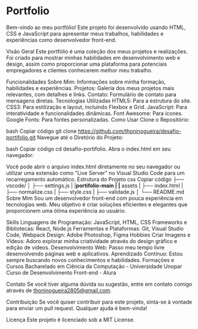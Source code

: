 # Portfolio
Bem-vindo ao meu portfólio! Este projeto foi desenvolvido usando HTML, CSS e JavaScript para apresentar meus trabalhos, habilidades e experiências como desenvolvedor front-end.

Visão Geral
Este portfólio é uma coleção dos meus projetos e realizações. Foi criado para mostrar minhas habilidades em desenvolvimento web e design, assim como proporcionar uma plataforma para potenciais empregadores e clientes conhecerem melhor meu trabalho.

Funcionalidades
Sobre Mim: Informações sobre minha formação, habilidades e experiências.
Projetos: Galeria dos meus projetos mais relevantes, com detalhes e links.
Contato: Formulário de contato para mensagens diretas.
Tecnologias Utilizadas
HTML5: Para a estrutura do site.
CSS3: Para estilização e layout, incluindo Flexbox e Grid.
JavaScript: Para interatividade e funcionalidades dinâmicas.
Font Awesome: Para ícones.
Google Fonts: Para fontes personalizadas.
Como Usar
Clone o Repositório:

bash
Copiar código
git clone https://github.com/thoninogueira/desafio-portifolio.git
Navegue até o Diretório do Projeto:

bash
Copiar código
cd desafio-portifolio.
Abra o index.html em seu navegador:

Você pode abrir o arquivo index.html diretamente no seu navegador ou utilizar uma extensão como "Live Server" no Visual Studio Code para um recarregamento automático.
Estrutura do Projeto
css
Copiar código
├── vscode/
│   ├── settings.js
|
|__portifolio-main
|   |__ assets
|   ├── index.html
|   ├── normalize.css
|   ├── style.css
|   ├── validade.js
│
└── README.md
Sobre Mim
Sou um desenvolvedor front-end com pouca experiência em tecnologias web. Meu objetivo é criar soluções eficientes e elegantes que proporcionem uma ótima experiência ao usuário.

Skills
Linguagens de Programação: JavaScript, HTML, CSS
Frameworks e Bibliotecas: React, Node.js
Ferramentas e Plataformas: Git, Visual Studio Code, Webpack
Design: Adobe Photoshop, Figma
Hobbies
Criar Imagens e Vídeos: Adoro explorar minha criatividade através do design gráfico e edição de vídeos.
Desenvolvimento Web: Passo meu tempo livre desenvolvendo páginas web e aplicativos.
Aprendizado Contínuo: Estou sempre buscando novos conhecimentos e habilidades.
Formações e Cursos
Bacharelado em Ciência da Computação - Universidade Unopar
Curso de Desenvolvimento Front-end - Alura

Contato
Se você tiver alguma dúvida ou sugestão, entre em contato comigo através de thoninogueira2805@gmail.com.

Contribuição
Se você quiser contribuir para este projeto, sinta-se à vontade para enviar um pull request. Qualquer ajuda é bem-vinda!

Licença
Este projeto é licenciado sob a MIT License.
